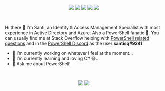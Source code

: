 <div align="center">

[![](https://img.shields.io/badge/GitHub-%23121011.svg?style=for-the-badge&logo=github&logoColor=white)](https://github.com/santisq/)
[![](https://img.shields.io/badge/LinkedIn-0077b5?style=for-the-badge&logo=linkedin&logoColor=white)](https://www.linkedin.com/in/santiago-squarzon/)
[![](https://img.shields.io/badge/-Stackoverflow-FE7A16?style=for-the-badge&logo=stack-overflow&logoColor=white)](https://stackoverflow.com/users/15339544/santiago-squarzon)
[![](https://img.shields.io/badge/-buy_me_a%C2%A0coffee-gray?logo=buy-me-a-coffee&style=for-the-badge)](https://www.buymeacoffee.com/santisq)
[![](https://dcbadge.limes.pink/api/shield/223630623267487744)](https://discord.com/users/santisq#9241)

</div>
<br>

Hi there 👋 I'm Santi, an Identity & Access Management Specialist with most experience in Active Directory and Azure. Also a PowerShell fanatic 🙈. You can usually find me at Stack Overflow helping with [PowerShell related questions](https://stackoverflow.com/questions/tagged/powershell) and in the [PowerShell Discord](https://discord.com/invite/powershell) as the user __santisq#9241__.

- 🔭 I’m currently working on whatever I feel at the moment...
- 🌱 I’m currently learning and loving C# 😅...
- 💬 Ask me about PowerShell!

<br>
<div align="center">

![](https://github-readme-stats.vercel.app/api?username=santisq&show_icons=true&theme=discord_old_blurple)
![](https://github-readme-stats.vercel.app/api/top-langs?username=santisq&theme=discord_old_blurple)

</div>
